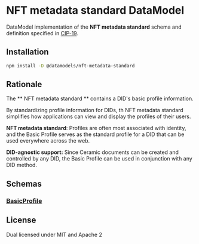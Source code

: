 # NFT metadata standard DataModel

DataModel implementation of the **NFT metadata standard** schema and definition specified in [CIP-19](https://github.com/ceramicnetwork/CIP/blob/main/CIPs/CIP-19/CIP-19.md).

## Installation

```sh
npm install -D @datamodels/nft-metadata-standard
```

## Rationale

The ** NFT metadata standard ** contains a DID's basic profile information.

By standardizing profile information for DIDs, th NFT metadata standard  simplifies how applications can view and display the profiles of their users.

**NFT metadata standard**: Profiles are often most associated with identity, and the Basic Profile serves as the standard profile for a DID that can be used everywhere across the web.

**DID-agnostic support:** Since Ceramic documents can be created and controlled by any DID, the Basic Profile can be used in conjunction with any DID method.

## Schemas

### [BasicProfile](./schemas/BasicProfile.json)

## License

Dual licensed under MIT and Apache 2
